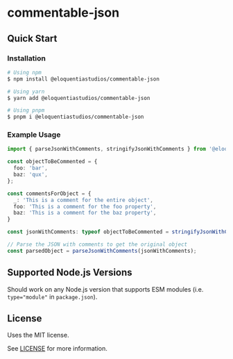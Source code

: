# commentable-json

## Quick Start

### Installation
```bash
# Using npm
$ npm install @eloquentiastudios/commentable-json

# Using yarn
$ yarn add @eloquentiastudios/commentable-json

# Using pnpm
$ pnpm i @eloquentiastudios/commentable-json
```

### Example Usage
```ts
import { parseJsonWithComments, stringifyJsonWithComments } from '@eloquentiastudios/commentable-json';

const objectToBeCommented = {
  foo: 'bar',
  baz: 'qux',
};

const commentsForObject = {
  _: 'This is a comment for the entire object',
  foo: 'This is a comment for the foo property',
  baz: 'This is a comment for the baz property',
}

const jsonWithComments: typeof objectToBeCommented = stringifyJsonWithComments(objectToBeCommented, commentsForObject);

// Parse the JSON with comments to get the original object
const parsedObject = parseJsonWithComments(jsonWithComments);
```

## Supported Node.js Versions
Should work on any Node.js version that supports ESM modules (i.e. `type="module"` in `package.json`).

## License
Uses the MIT license. 

See [LICENSE](https://github.com/Eloquentia-Studios/commentable-json/blob/main/LICENSE) for more information.